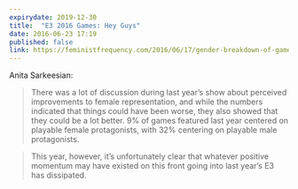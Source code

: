 ```yaml
---
expirydate: 2019-12-30
title:  "E3 2016 Games: Hey Guys" 
date: 2016-06-23 17:19
published: false
link: https://feministfrequency.com/2016/06/17/gender-breakdown-of-games-showcased-at-e3-2016/
---
```

Anita Sarkeesian: 

> There was a lot of discussion during last year’s show about perceived improvements to female representation, and while the numbers indicated that things could have been worse, they also showed that they could be a lot better. 9% of games featured last year centered on playable female protagonists, with 32% centering on playable male protagonists.

> This year, however, it’s unfortunately clear that whatever positive momentum may have existed on this front going into last year’s E3 has dissipated.